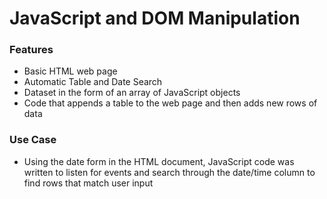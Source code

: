 # JavaScript and DOM Manipulation


### Features

- Basic HTML web page
- Automatic Table and Date Search
- Dataset in the form of an array of JavaScript objects
- Code that appends a table to the web page and then adds new rows of data 

### Use Case 
- Using the date form in the HTML document, JavaScript code was written to listen for events and search through the date/time column to find rows that match user input 

